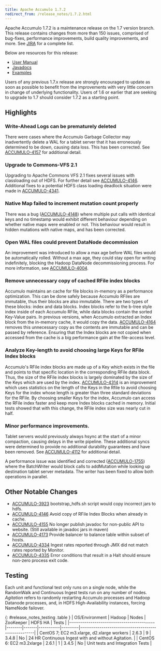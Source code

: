 ```yaml
---
title: Apache Accumulo 1.7.2
redirect_from: /release_notes/1.7.2.html
---
```


Apache Accumulo 1.7.2 is a maintenance release on the 1.7 version branch. This
release contains changes from more than 150 issues, comprised of bug-fixes,
performance improvements, build quality improvements, and more. See
[JIRA][JIRA_172] for a complete list.

Below are resources for this release:

* [User Manual](/1.7/accumulo_user_manual.html)
* [Javadocs](/1.7/apidocs)
* [Examples](/1.7/examples)

Users of any previous 1.7.x release are strongly encouraged to update as soon
as possible to benefit from the improvements with very little concern in change
of underlying functionality. Users of 1.6 or earlier that are seeking to
upgrade to 1.7 should consider 1.7.2 as a starting point.

## Highlights

### Write-Ahead Logs can be prematurely deleted

There were cases where the Accumulo Garbage Collector may inadvertently delete a WAL for a tablet server that it has erroneously determined to be down, causing data loss. This has been corrected. See [ACCUMULO-4157][ACCUMULO-4157] for additional detail.

### Upgrade to Commons-VFS 2.1

Upgrading to Apache Commons VFS 2.1 fixes several issues with classloading out of HDFS. For further detail see [ACCUMULO-4146][ACCUMULO-4146]. Additional fixes to a potential HDFS class loading deadlock situation were made in [ACCUMULO-4341][ACCUMULO-4341].

### Native Map failed to increment mutation count properly

There was a bug ([ACCUMULO-4148][ACCUMULO-4148]) where multiple put calls with identical keys and no timestamp would exhibit different behaviour depending on whether native maps were enabled or not. This behaviour would result in hidden mutations with native maps, and has been corrected.

### Open WAL files could prevent DataNode decommission

An improvement was introduced to allow a max age before WAL files would be automatically rolled. Without a max age, they could stay open for writing indefinitely, blocking the Hadoop DataNode decommissioning process. For more information, see [ACCUMULO-4004][ACCUMULO-4004].

### Remove unnecessary copy of cached RFile index blocks

Accumulo maintains an cache for file blocks in-memory as a performance optimization. This can be done safely because Accumulo RFiles are immutable, thus their blocks are also immutable. There are two types of these blocks: index and data blocks. Index blocks refer to the b-tree style index inside of each Accumulo RFile, while data blocks contain the sorted Key-Value pairs. In previous versions, when Accumulo extracted an Index block from the in-memory cache, it would copy the data. [ACCUMULO-4164][ACCUMULO-4164] removes this unnecessary copy as the contents are immutable and can be passed by reference. Ensuring that the Index blocks are not copied when accessed from the cache is a big performance gain at the file-access level.

### Analyze Key-length to avoid choosing large Keys for RFile Index blocks

Accumulo's RFile index blocks are made up of a Key which exists in the file and points to that specific location in the corresponding RFile data block. Thus, the size of the RFile index blocks is largely dominated by the size of the Keys which are used by the index. [ACCUMULO-4314][ACCUMULO-4314] is an improvement which uses statistics on the length of the Keys in the Rfile to avoid choosing Keys for the index whose length is greater than three standard deviations for the RFile. By choosing smaller Keys for the index, Accumulo can access the RFile index faster and keep more Index blocks cached in memory. Initial tests showed that with this change, the RFile index size was nearly cut in half.

### Minor performance improvements.

Tablet servers would previously always hsync at the start of a minor compaction, causing delays in the write pipeline. These additional syncs were determined to provide no additional durability guarantees and have been removed. See [ACCUMULO-4112][ACCUMULO-4112] for additional detail.

A performance issue was identified and corrected ([ACCUMULO-1755][ACCUMULO-1755]) where the BatchWriter would block calls to addMutation while looking up destination tablet server metadata. The writer has been fixed to allow both operations in parallel.


## Other Notable Changes

 * [ACCUMULO-3923][ACCUMULO-3923] bootstrap_hdfs.sh script would copy incorrect jars to hdfs.
 * [ACCUMULO-4146][ACCUMULO-4146] Avoid copy of RFile Index Blocks when already in cache.
 * [ACCUMULO-4155][ACCUMULO-4155] No longer publish javadoc for non-public API to website. (Still available in javadoc jars in maven)
 * [ACCUMULO-4173][ACCUMULO-4173] Provide balancer to balance table within subset of hosts.
 * [ACCUMULO-4334][ACCUMULO-4334] Ingest rates reported through JMX did not match rates reported by Monitor.
 * [ACCUMULO-4335][ACCUMULO-4335] Error conditions that result in a Halt should ensure non-zero process exit code.

## Testing

Each unit and functional test only runs on a single node, while the RandomWalk
and Continuous Ingest tests run on any number of nodes. *Agitation* refers to
randomly restarting Accumulo processes and Hadoop Datanode processes, and, in
HDFS High-Availability instances, forcing NameNode failover.

{: #release_notes_testing .table }
| OS/Environment                             | Hadoop | Nodes | ZooKeeper | HDFS HA | Tests                                                                                                                                |
|--------------------------------------------|--------|-------|-----------|---------|------------------------------------------------------|
| CentOS 7; EC2 m3.xlarge, d2.xlarge workers | 2.6.3  | 9     | 3.4.8     | No      | 24 HR Continuous Ingest with and without Agitation.  |
| CentOS 6: EC2 m3.2xlarge                   | 2.6.1  | 1     | 3.4.5     | No      | Unit tests and Integration Tests                     |

[JIRA_172]: https://issues.apache.org/jira/secure/ReleaseNote.jspa?projectId=12312121&version=12333776

[ACCUMULO-4157]: https://issues.apache.org/jira/browse/ACCUMULO-4157
[ACCUMULO-4146]: https://issues.apache.org/jira/browse/ACCUMULO-4146
[ACCUMULO-4341]: https://issues.apache.org/jira/browse/ACCUMULO-4341
[ACCUMULO-4148]: https://issues.apache.org/jira/browse/ACCUMULO-4148
[ACCUMULO-4004]: https://issues.apache.org/jira/browse/ACCUMULO-4004
[ACCUMULO-4112]: https://issues.apache.org/jira/browse/ACCUMULO-4112
[ACCUMULO-1755]: https://issues.apache.org/jira/browse/ACCUMULO-1755
[ACCUMULO-4146]: https://issues.apache.org/jira/browse/ACCUMULO-4146
[ACCUMULO-4335]: https://issues.apache.org/jira/browse/ACCUMULO-4335
[ACCUMULO-4334]: https://issues.apache.org/jira/browse/ACCUMULO-4334
[ACCUMULO-4314]: https://issues.apache.org/jira/browse/ACCUMULO-4314
[ACCUMULO-3923]: https://issues.apache.org/jira/browse/ACCUMULO-3923
[ACCUMULO-4155]: https://issues.apache.org/jira/browse/ACCUMULO-4155
[ACCUMULO-4173]: https://issues.apache.org/jira/browse/ACCUMULO-4173
[ACCUMULO-4151]: https://issues.apache.org/jira/browse/ACCUMULO-4151
[ACCUMULO-4164]: https://issues.apache.org/jira/browse/ACCUMULO-4164
